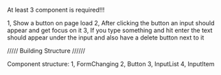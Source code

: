 At least 3 component is required!!!

1, Show a button on page load
2, After clicking the button an input should appear and get focus on it
3, If you type something and hit enter the text should appear under the input and also have  a delete button next to it

///// Building Structure //////

Component structure:
    1, FormChanging
        2, Button
        3, InputList
        4, InputItem